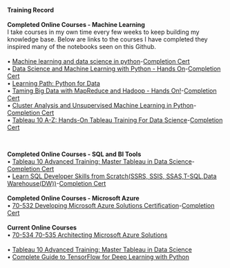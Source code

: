 
<b>Training Record</b><br> <br>
<B>Completed Online Courses - Machine Learning</B><br>
I take courses in my own time every few weeks to keep building my knowledge base. Below are links to the courses I have completed they inspired many of the notebooks seen on this Github.<br><br>
•	<a href='https://www.udemy.com/data-science-and-machine-learning-with-python-hands-on/learn/v4/overview'>Machine learning and data science in python</a>-<a href='https://www.udemy.com/certificate/UC-0IJEZ958/'>Completion Cert</a><br>
•	<a href='https://www.udemy.com/data-science-and-machine-learning-with-python-hands-on/learn/v4/overview'>Data Science and Machine Learning with Python - Hands On</a>-<a href='https://www.udemy.com/certificate/UC-8P1EEODG/'>Completion Cert</a><br>
•	<a href='https://www.safaribooksonline.com/learning-paths/learning-path-python/9781491987384/'>Learning Path: Python for Data</a><br>
•	<a href='https://www.udemy.com/taming-big-data-with-mapreduce-and-hadoop/learn/v4/content'>Taming Big Data with MapReduce and Hadoop - Hands On!</a>-<a href='https://www.udemy.com/certificate/UC-ETCE2688/'>Completion Cert</a><br>
•	<a href='https://www.udemy.com/cluster-analysis-unsupervised-machine-learning-python/learn/v4/overview'>Cluster Analysis and Unsupervised Machine Learning in Python</a>-<a href='https://www.udemy.com/certificate/UC-3FIS181N/'>Completion Cert</a><br>
•	<a href='https://www.udemy.com/tableau10/learn/v4/overview'>Tableau 10 A-Z: Hands-On Tableau Training For Data Science</a>-<a href='https://www.udemy.com/certificate/UC-EPVZQNLO/'>Completion Cert</a><br>

<br>

<B>Completed Online Courses - SQL and BI Tools</B><br>
•	<a href='https://www.udemy.com/tableau10-advanced/learn/v4/overview'>Tableau 10 Advanced Training: Master Tableau in Data Science</a>-<a href='https://www.udemy.com/certificate/UC-EPVZQNLO/'>Completion Cert</a><br>
•	<a href='https://www.udemy.com/become-an-sql-developer-learn-ssrs-ssis-ssast-sqldw/learn/v4/overview'>Learn SQL Developer Skills from Scratch(SSRS, SSIS, SSAS,T-SQL,Data Warehouse(DW))</a>-<a href='https://www.udemy.com/certificate/UC-8ZK4OXT0/'>Completion Cert</a><br>
<br>
<B>Completed Online Courses - Microsoft Azure </B><br>
•	<a href='https://www.udemy.com/70532-azure/learn/v4/overview'>70-532 Developing Microsoft Azure Solutions Certification</a>-<a href='https://www.udemy.com/certificate/UC-8WBN4D0F/'>Completion Cert</a><br><br>
<B>Current Online Courses</B><br>•	<a href='https://www.udemy.com/70534-azure/learn/v4/overview'>70-534 70-535 Architecting Microsoft Azure Solutions</a><br>
<br> •	<a href='https://www.udemy.com/tableau10-advanced/learn/v4/overview'>Tableau 10 Advanced Training: Master Tableau in Data Science</a>
<br>•	<a href='https://www.udemy.com/complete-guide-to-tensorflow-for-deep-learning-with-python/learn/v4/content'>Complete Guide to TensorFlow for Deep Learning with Python</a>  






